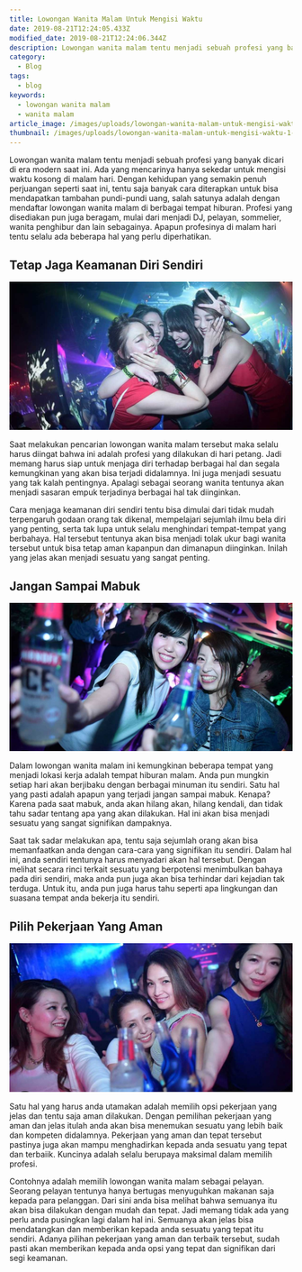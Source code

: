 ```yaml
---
title: Lowongan Wanita Malam Untuk Mengisi Waktu
date: 2019-08-21T12:24:05.433Z
modified_date: 2019-08-21T12:24:06.344Z
description: Lowongan wanita malam tentu menjadi sebuah profesi yang banyak dicari di era modern saat ini. Ada yang mencarinya hanya sekedar untuk mengisi waktu kosong.
category:
  - Blog
tags:
  - blog
keywords:
  - lowongan wanita malam
  - wanita malam
article_image: /images/uploads/lowongan-wanita-malam-untuk-mengisi-waktu-3.jpg
thumbnail: /images/uploads/lowongan-wanita-malam-untuk-mengisi-waktu-1-012.jpg
---
```

Lowongan wanita malam tentu menjadi sebuah profesi yang banyak dicari di era modern saat ini. Ada yang mencarinya hanya sekedar untuk mengisi waktu kosong di malam hari. Dengan kehidupan yang semakin penuh perjuangan seperti saat ini, tentu saja banyak cara diterapkan untuk bisa mendapatkan tambahan pundi-pundi uang, salah satunya adalah dengan mendaftar lowongan wanita malam di berbagai tempat hiburan. Profesi yang disediakan pun juga beragam, mulai dari menjadi DJ, pelayan, sommelier, wanita penghibur dan lain sebagainya. Apapun profesinya di malam hari tentu selalu ada beberapa hal yang perlu diperhatikan.



## Tetap Jaga Keamanan Diri Sendiri

![Lowongan Wanita Malam Untuk Mengisi Waktu](/images/uploads/lowongan-wanita-malam-untuk-mengisi-waktu-3.jpg)

Saat melakukan pencarian lowongan wanita malam tersebut maka selalu harus diingat bahwa ini adalah profesi yang dilakukan di hari petang. Jadi memang harus siap untuk menjaga diri terhadap berbagai hal dan segala kemungkinan yang akan bisa terjadi didalamnya. Ini juga menjadi sesuatu yang tak kalah pentingnya. Apalagi sebagai seorang wanita tentunya akan menjadi sasaran empuk terjadinya berbagai hal tak diinginkan.

Cara menjaga keamanan diri sendiri tentu bisa dimulai dari tidak mudah terpengaruh godaan orang tak dikenal, mempelajari sejumlah ilmu bela diri yang penting, serta tak lupa untuk selalu menghindari tempat-tempat yang berbahaya. Hal tersebut tentunya akan bisa menjadi tolak ukur bagi wanita tersebut untuk bisa tetap aman kapanpun dan dimanapun diinginkan. Inilah yang jelas akan menjadi sesuatu yang sangat penting. 



## Jangan Sampai Mabuk

![Lowongan Wanita Malam Untuk Mengisi Waktu](/images/uploads/lowongan-wanita-malam-untuk-mengisi-waktu-1.jpg)

Dalam lowongan wanita malam ini kemungkinan beberapa tempat yang menjadi lokasi kerja adalah tempat hiburan malam. Anda pun mungkin setiap hari akan berjibaku dengan berbagai minuman itu sendiri. Satu hal yang pasti adalah apapun yang terjadi jangan sampai mabuk. Kenapa? Karena pada saat mabuk, anda akan hilang akan, hilang kendali, dan tidak tahu sadar tentang apa yang akan dilakukan. Hal ini akan bisa menjadi sesuatu yang sangat signifikan dampaknya.

Saat tak sadar melakukan apa, tentu saja sejumlah orang akan bisa memanfaatkan anda dengan cara-cara yang signifikan itu sendiri. Dalam hal ini, anda sendiri tentunya harus menyadari akan hal tersebut. Dengan melihat secara rinci terkait sesuatu yang berpotensi menimbulkan bahaya pada diri sendiri, maka anda pun juga akan bisa terhindar dari kejadian tak terduga. Untuk itu, anda pun juga harus tahu seperti apa lingkungan dan suasana tempat anda bekerja itu sendiri.



## Pilih Pekerjaan Yang Aman

![Lowongan Wanita Malam Untuk Mengisi Waktu](/images/uploads/lowongan-wanita-malam-untuk-mengisi-waktu-2.jpg)

Satu hal yang harus anda utamakan adalah memilih opsi pekerjaan yang jelas dan tentu saja aman dilakukan. Dengan pemilihan pekerjaan yang aman dan jelas itulah anda akan bisa menemukan sesuatu yang lebih baik dan kompeten didalamnya. Pekerjaan yang aman dan tepat tersebut pastinya juga akan mampu menghadirkan kepada anda sesuatu yang tepat dan terbaiik. Kuncinya adalah selalu berupaya maksimal dalam memilih profesi.

Contohnya adalah memilih lowongan wanita malam sebagai pelayan. Seorang pelayan tentunya hanya bertugas menyuguhkan makanan saja kepada para pelanggan. Dari sini anda bisa melihat bahwa semuanya itu akan bisa dilakukan dengan mudah dan tepat. Jadi memang tidak ada yang perlu anda pusingkan lagi dalam hal ini. Semuanya akan jelas bisa mendatangkan dan memberikan kepada anda sesuatu yang tepat itu sendiri. Adanya pilihan pekerjaan yang aman dan terbaik tersebut, sudah pasti akan memberikan kepada anda opsi yang tepat dan signifikan dari segi keamanan.
